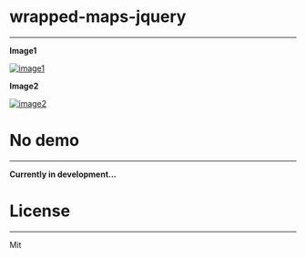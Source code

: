 
# wrapped-maps-jquery
***

**Image1**

[![image1](http://dl.dropbox.com/u/6574724/Screenshots/_qg5.png)](http://dl.dropbox.com/u/6574724/Screenshots/_qg5.png)

**Image2**

[![image2](http://dl.dropbox.com/u/6574724/Screenshots/j~x9.png)](http://dl.dropbox.com/u/6574724/Screenshots/j~x9.png)


<!-- **Image3** -->

<!-- [![image3]()]() -->

<!-- **Image4** -->

<!-- [![image4]()]() -->


# No demo
***

**Currently in development...**


# License
***

Mit
